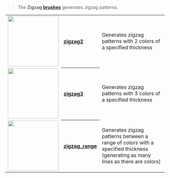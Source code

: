 > The **Zigzag [brushes](Brush-Shaders)** generates zigzag patterns.

<!-- LIST zigzags 160 -->
<table>
	<tr>
		<td valign="center" align="left"><a href="zigzag2"><img width="160" src="https://s3.amazonaws.com/misc.lachlanmcdonald.com/magicavoxel-shaders/icons1/zigzag2.png?cache=1594379674" alt=""></a></td>
		<th valign="center" align="left"><a href="zigzag2">zigzag2</a></th>
		<td valign="center">Generates zigzag patterns with 2 colors of a specified thickness</td>
	</tr>
	<tr>
		<td valign="center" align="left"><a href="zigzag3"><img width="160" src="https://s3.amazonaws.com/misc.lachlanmcdonald.com/magicavoxel-shaders/icons1/zigzag3.png?cache=1594379674" alt=""></a></td>
		<th valign="center" align="left"><a href="zigzag3">zigzag3</a></th>
		<td valign="center">Generates zigzag patterns with 3 colors of a specified thickness</td>
	</tr>
	<tr>
		<td valign="center" align="left"><a href="zigzag_range"><img width="160" src="https://s3.amazonaws.com/misc.lachlanmcdonald.com/magicavoxel-shaders/icons1/zigzag_range.png?cache=1594379674" alt=""></a></td>
		<th valign="center" align="left"><a href="zigzag_range">zigzag_range</a></th>
		<td valign="center">Generates zigzag patterns between a range of colors with a specified thickness (generating as many lines as there are colors)</td>
	</tr>
</table>
<!-- END -->

